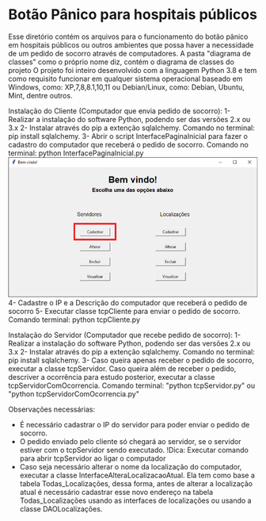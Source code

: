 # Botão Pânico para hospitais públicos
Esse diretório contém os arquivos para o funcionamento do botão pânico em hospitais públicos ou outros ambientes que possa haver a necessidade de um pedido de socorro através de computadores.
A pasta "diagrama de classes" como o próprio nome diz, contém o diagrama de classes do projeto
O projeto foi inteiro desenvolvido com a linguagem Python 3.8 e tem como requisito funcionar em qualquer sistema operacional baseado em Windows, como: XP,7,8,8.1,10,11 ou Debian/Linux, como: Debian, Ubuntu, Mint, dentre outros.

Instalação do Cliente (Computador que envia pedido de socorro):
1- Realizar a instalação do software Python, podendo ser das versões 2.x ou 3.x
2- Instalar através do pip a extenção sqlalchemy. Comando no terminal: pip install sqlalchemy.
3- Abrir o script InterfacePaginaInicial para fazer o cadastro do computador que receberá o pedido de socorro. Comando no terminal: python InterfacePaginaInicial.py
![Screenshot](cadastrar_servidor.png)
4- Cadastre o IP e a Descrição do computador que receberá o pedido de socorro
5- Executar classe tcpCliente para enviar o pedido de socorro. Comando terminal: python tcpCliente.py

Instalação do Servidor (Computador que recebe pedido de socorro):
1- Realizar a instalação do software Python, podendo ser das versões 2.x ou 3.x
2- Instalar através do pip a extenção sqlalchemy. Comando no terminal: pip install sqlalchemy.
3- Caso queira apenas receber o pedido de socorro, executar a classe tcpServidor. Caso queira além de receber o pedido, descriver a ocorrência para estudo posterior, executar a classe tcpServidorComOcorrencia. Comando terminal: "python tcpServidor.py" ou "python tcpServidorComOcorrencia.py"


Observações necessárias:
- É necessário cadastrar o IP do servidor para poder enviar o pedido de socorro.
- O pedido enviado pelo cliente só chegará ao servidor, se o servidor estiver com o tcpServidor sendo executado. !Dica: Executar comando para abrir tcpServidor ao ligar o computador
- Caso seja necessário alterar o nome da localização do computador, executar a classe InterfaceAlteraLocalizacaoAtual. Ela tem como base a tabela Todas_Localizações, dessa forma, antes de alterar a localização atual é necessário cadastrar esse novo endereço na tabela Todas_Localizações usando as interfaces de localizações ou usando a classe DAOLocalizações.